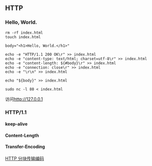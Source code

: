 ## HTTP 

### Hello, World.
```
rm -rf index.html
touch index.html

body="<h1>Hello, World.</h1>"

echo -e "HTTP/1.1 200 OK\r" >> index.html
echo -e "content-type: text/html; charset=utf-8\r" >> index.html
echo -e "content-length: ${#body}\r" >> index.html
echo -e "connection: close\r" >> index.html
echo -e "\r\n" >> index.html

echo "${body}" >> index.html

sudo nc -l 80 < index.html 
```

访问<http://127.0.0.1>

### HTTP/1.1 

#### keep-alive

#### Content-Length

#### Transfer-Encoding
[HTTP 分块传输编码](chunked-transfer-encoding.md)